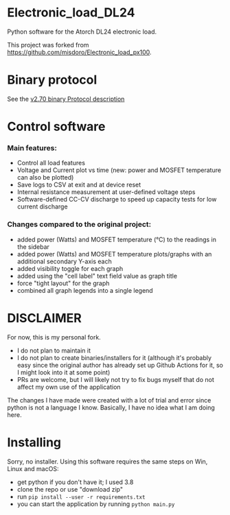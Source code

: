 # Electronic_load_DL24

Python software for the Atorch DL24 electronic load.

This project was forked from https://github.com/misdoro/Electronic_load_px100.

# Binary protocol

See the [v2.70 binary Protocol description](protocol_PX-100_2_70.md)

# Control software

### Main features:

- Control all load features
- Voltage and Current plot vs time (new: power and MOSFET temperature can also be plotted)
- Save logs to CSV at exit and at device reset
- Internal resistance measurement at user-defined voltage steps
- Software-defined CC-CV discharge to speed up capacity tests for low current discharge

### Changes compared to the original project:
- added power (Watts) and MOSFET temperature (°C) to the readings in the sidebar
- added power (Watts) and MOSFET temperature plots/graphs with an additional secondary Y-axis each
- added visibility toggle for each graph
- added using the "cell label" text field value as graph title 
- force "tight layout" for the graph
- combined all graph legends into a single legend

# DISCLAIMER

For now, this is my personal fork.
- I do not plan to maintain it
- I do not plan to create binaries/installers for it (although it's probably easy since the original author has already set up Github Actions for it, so I might look into it at some point)
- PRs are welcome, but I will likely not try to fix bugs myself that do not affect my own use of the application

The changes I have made were created with a lot of trial and error since python is not a language I know. Basically,
I have no idea what I am doing here.

# Installing

Sorry, no installer. Using this software requires the same steps on Win, Linux and macOS:
- get python if you don't have it; I used 3.8
- clone the repo or use "download zip"
- run `pip install --user -r requirements.txt`
- you can start the application by running `python main.py`


